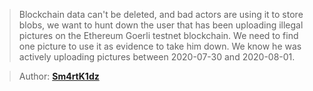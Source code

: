 > Blockchain data can't be deleted, and bad actors are using it to store blobs,
> we want to hunt down the user that has been uploading illegal pictures on the
> Ethereum Goerli testnet blockchain. We need to find one picture to use it as
> evidence to take him down. We know he was actively uploading pictures between
> 2020-07-30 and 2020-08-01.

> Author: **[Sm4rtK1dz][author-profile]**

[author-profile]: https://app.hackthebox.eu/users/276784
